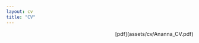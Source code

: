 ```yaml
---
layout: cv
title: "CV"
---
```

<div style="text-align: right">[pdf](assets/cv/Ananna_CV.pdf) </div>

